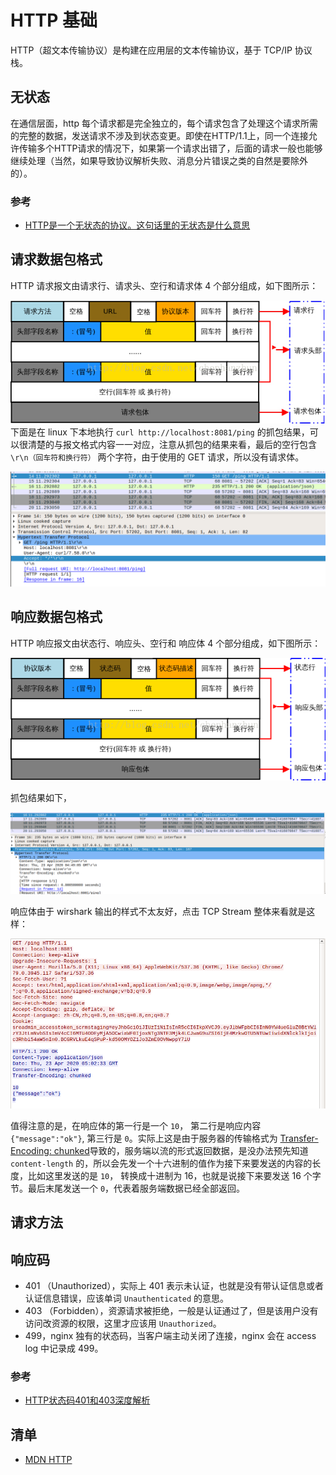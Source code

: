 # HTTP 基础

HTTP（超文本传输协议）是构建在应用层的文本传输协议，基于 TCP/IP 协议栈。

## 无状态

在通信层面，http 每个请求都是完全独立的，每个请求包含了处理这个请求所需的完整的数据，发送请求不涉及到状态变更。即使在HTTP/1.1上，同一个连接允许传输多个HTTP请求的情况下，如果第一个请求出错了，后面的请求一般也能够继续处理（当然，如果导致协议解析失败、消息分片错误之类的自然是要除外的）。

### 参考

- [HTTP是一个无状态的协议。这句话里的无状态是什么意思](https://www.zhihu.com/question/23202402/answer/527748675)

## 请求数据包格式

HTTP 请求报文由请求行、请求头、空行和请求体 4 个部分组成，如下图所示：

![request_format](./images/http_request_format.jpg)
下面是在 linux 下本地执行 `curl http://localhost:8081/ping` 的抓包结果，可以很清楚的与报文格式内容一一对应，注意从抓包的结果来看，最后的空行包含 `\r\n（回车符和换行符）` 两个字符，由于使用的 GET 请求，所以没有请求体。

![request_package](./images/http_request_package.png)

## 响应数据包格式

HTTP 响应报文由状态行、响应头、空行和 响应体 4 个部分组成，如下图所示：

![response_format](./images/http_response_format.png)

抓包结果如下，

![response_package](./images/http_response_package.png)

响应体由于 wirshark 输出的样式不太友好，点击 TCP Stream 整体来看就是这样：

![tcp_stream](./images/http_tcp_stream.png)

值得注意的是，在响应体的第一行是一个 `10`， 第二行是响应内容 `{"message":"ok"}`, 第三行是 `0`。实际上这是由于服务器的传输格式为 [Transfer-Encoding: chunked](https://blog.csdn.net/u014569188/article/details/78912469)导致的，服务端以流的形式返回数据，是没办法预先知道 `content-length` 的，所以会先发一个十六进制的值作为接下来要发送的内容的长度，比如这里发送的是 `10`， 转换成十进制为 16，也就是说接下来要发送 16 个字节。最后末尾发送一个 `0`，代表着服务端数据已经全部返回。

## 请求方法

## 响应码

- 401 （Unauthorized），实际上 401 表示未认证，也就是没有带认证信息或者认证信息错误，应该单词 `Unauthenticated` 的意思。
- 403 （Forbidden），资源请求被拒绝，一般是认证通过了，但是该用户没有访问改资源的权限，这里才应该用 `Unauthorized`。
- 499，nginx 独有的状态码，当客户端主动关闭了连接，nginx 会在 access log 中记录成 499。

### 参考

- [HTTP状态码401和403深度解析](https://juejin.im/post/5ad04750518825558b3e57bd)

## 清单

- [MDN HTTP](https://developer.mozilla.org/zh-CN/docs/Web/HTTP)